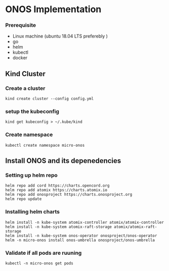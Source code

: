 # ONOS Implementation
### Prerequisite
- Linux machine (ubuntu 18.04 LTS preferebly )
- go 
- helm 
- kubectl 
- docker


## Kind Cluster 
### Create a cluster 
```
kind create cluster --config config.yml
```
### setup the kubeconfig
```
kind get kubeconfig > ~/.kube/kind
```

### Create namespace 
```
kubectl create namespace micro-onos
```

## Install ONOS and its depenedencies 

### Setting up helm repo 
```
helm repo add cord https://charts.opencord.org
helm repo add atomix https://charts.atomix.io
helm repo add onosproject https://charts.onosproject.org
helm repo update
```
### Installing helm charts 
```
helm install -n kube-system atomix-controller atomix/atomix-controller
helm install -n kube-system atomix-raft-storage atomix/atomix-raft-storage
helm install -n kube-system onos-operator onosproject/onos-operator
helm -n micro-onos install onos-umbrella onosproject/onos-umbrella
```
### Validate if all pods are ruuning 
```
kubectl -n micro-onos get pods
```

